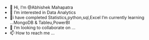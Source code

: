 - 👋 Hi, I’m @Abhishek Mahapatra
- 👀 I’m interested in Data Analytics
- 🌱i have completed Statistics,python,sql,Excel I’m currently learning ...MongoDB & Tableu,PowerBI
- 💞️ I’m looking to collaborate on ...
- 📫 How to reach me ...

<!---
Abhishek06736/Abhishek06736 is a ✨ special ✨ repository because its `README.md` (this file) appears on your GitHub profile.
You can click the Preview link to take a look at your changes.
--->
